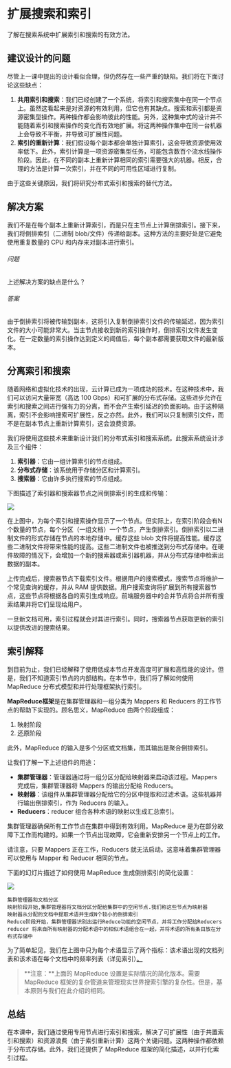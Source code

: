 # 扩展搜索和索引

了解在搜索系统中扩展索引和搜索的有效方法。

## 建议设计的问题

尽管上一课中提出的设计看似合理，但仍然存在一些严重的缺陷。我们将在下面讨论这些缺点：

1. **共用索引和搜索**：我们已经创建了一个系统，将索引和搜索集中在同一个节点上。虽然这看起来是对资源的有效利用，但它也有其缺点。搜索和索引都是资源密集型操作。两种操作都会影响彼此的性能。另外，这种集中式的设计并不能随着索引和搜索操作的变化而有效地扩展。将这两种操作集中在同一台机器上会导致不平衡，并导致可扩展性问题。
2. **索引的重新计算**：我们假设每个副本都会单独计算索引，这会导致资源使用效率低下。此外，索引计算是一项资源密集型任务，可能包含数百个流水线操作阶段。因此，在不同的副本上重新计算相同的索引需要强大的机器。相反，合理的方法是计算一次索引，并在不同的可用性区域进行复制。

由于这些关键原因，我们将研究分布式索引和搜索的替代方法。

## 解决方案

我们不是在每个副本上重新计算索引，而是只在主节点上计算倒排索引。接下来，我们将倒排索引（二进制 blob/文件）传递给副本。这种方法的主要好处是它避免使用重复数量的 CPU 和内存来对副本进行索引。


###### 问题

上述解决方案的缺点是什么？

###### 答案

由于倒排索引将被传输到副本，这将引入复制倒排索引文件的传输延迟，因为索引文件的大小可能非常大。当主节点接收到新的索引操作时，倒排索引文件发生变化。在一定数量的索引操作达到定义的阈值后，每个副本都需要获取文件的最新版本。

## 分离索引和搜索

随着网络和虚拟化技术的出现，云计算已成为一项成功的技术。在这种技术中，我们可以访问大量带宽（高达 100 Gbps）和可扩展的分布式存储。这些进步允许在索引和搜索之间进行强有力的分离，而不会产生索引延迟的负面影响。由于这种隔离，索引不会影响搜索可扩展性，反之亦然。此外，我们可以只复制索引文件，而不是在副本节点上重新计算索引，这会浪费资源。

我们将使用这些技术来重新设计我们的分布式索引和搜索系统。此搜索系统设计涉及三个组件：

1. **索引器**：它由一组计算索引的节点组成。
2. **分布式存储**：该系统用于存储分区和计算索引。
3. **搜索器**：它由许多执行搜索的节点组成。

下图描述了索引器和搜索器节点之间倒排索引的生成和传输：

![](https://gitee.com/gaoxiang15125/pictureBed/raw/master/img/20230217110940.png)

在上图中，为每个索引和搜索操作显示了一个节点。但实际上，在索引阶段会有N个数量的节点，每个分区（一组文档）一个节点，产生倒排索引。倒排索引以二进制文件的形式存储在节点的本地存储中。缓存这些 blob 文件将提高性能。缓存这些二进制文件将带来性能的提高。这些二进制文件也被推送到分布式存储中。在硬件故障的情况下，会增加一个新的搜索器或索引器机器，并从分布式存储中检索出数据的副本。

上传完成后，搜索器节点下载索引文件。根据用户的搜索模式，搜索节点将维护一个常见查询的缓存，并从 RAM 提供数据。用户搜索查询将扩展到所有搜索器节点，这些节点将根据各自的索引生成响应。前端服务器中的合并节点将合并所有搜索结果并将它们呈现给用户。

一旦新文档可用，索引过程就会对其进行索引。同时，搜索器节点获取更新的索引以提供改进的搜索结果。

## 索引解释

到目前为止，我们已经解释了使用低成本节点开发高度可扩展和高性能的设计。但是，我们不知道索引节点的内部结构。在本节中，我们将了解如何使用 MapReduce 分布式模型和并行处理框架执行索引。

**MapReduce框架**是在集群管理器和一组分类为 Mappers 和 Reducers 的工作节点的帮助下实现的。顾名思义，MapReduce 由两个阶段组成：

1. 映射阶段
2. 还原阶段

此外，MapReduce 的输入是多个分区或文档集，而其输出是聚合倒排索引。

让我们了解一下上述组件的用途：

- **集群管理器**：管理器通过将一组分区分配给映射器来启动该过程。Mappers 完成后，集群管理器将 Mappers 的输出分配给 Reducers。
- **映射器**：该组件从集群管理器分配给它的分区中提取和过滤术语。这些机器并行输出倒排索引，作为 Reducers 的输入。
- **Reducers**：reducer 组合各种术语的映射以生成汇总索引。

集群管理器确保所有工作节点在集群中得到有效利用。MapReduce 是为在部分故障下工作而构建的。如果一个节点出现故障，它会重新安排另一个节点上的工作。

请注意，只要 Mappers 正在工作，Reducers 就无法启动。这意味着集群管理器可以使用与 Mapper 和 Reducer 相同的节点。

下面的幻灯片描述了如何使用 MapReduce 生成倒排索引的简化设置：

![](https://gitee.com/gaoxiang15125/pictureBed/raw/master/img/20230217111031.png)

```
集群管理器和文档分区
映射阶段开始,集群管理器将文档分区分配给集群中的空闲节点.我们称这些节点为映射器
映射器从分配的文档中提取术语并生成N个较小的倒排索引
Reduce阶段开始，集群管理器识别出运行Reduce功能的空闲节点，并将工作分配给Reducers
reducer 将来自所有映射器的分配术语中的相似术语组合在一起，并将术语的所有条目放在分布式存储中
```



为了简单起见，我们在上图中只为每个术语显示了两个指标：该术语出现的文档列表和该术语在每个文档中的频率列表（详见索引）[。](https://www.educative.io/collection/page/10370001/4941429335392256/6595902341120000)

> **注意：**上面的 MapReduce 设置是实际情况的简化版本。需要 MapReduce 框架的复杂管道来管理现实世界搜索引擎的复杂性。但是，基本原则与我们在此介绍的相同。

## 总结

在本课中，我们通过使用专用节点进行索引和搜索，解决了可扩展性（由于共置索引和搜索）和资源浪费（由于索引重新计算）这两个关键问题。这两种操作都依赖于分布式存储。此外，我们还提供了 MapReduce 框架的简化描述，以并行化索引过程。
